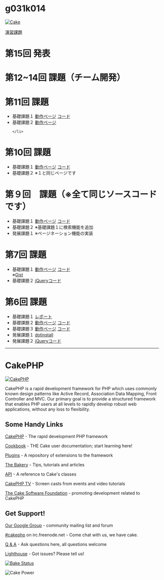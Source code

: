 
g031k014
=======

<!-- [![Cake](http://pic.prepics-cdn.com/airin167/26526357.jpeg)](http://www.nicovideo.jp/) -->

[![Cake](https://fbcdn-profile-a.akamaihd.net/hprofile-ak-ash2/c3.0.174.174/s160x160/1374850_1406804032886084_522700830_a.jpg)](http://www.nicovideo.jp/)


<a href="http://offsidenow.phpapps.jp/">演習課題</a>

第15回 発表
=======

第12~14回 課題（チーム開発）
=======



第11回 課題
=======
<ul>
	<li>
		基礎課題１
		<a href="http://49.212.46.130/~g031k014/Github/g031k014/cake/Boards/login">動作ページ</a>
		<a href="https://github.com/g031k014/g031k014/blob/master/cake/app/Controller/BoardsController.php">コード</a>
		<br>
	</li>
	<li>
		基礎課題２
		<a href="http://thoughtful-tiny-02.gopagoda.com/">動作ページ</a>
		
	</li>
	
</ul>

第10回 課題
=======
<ul>
	<li>
		基礎課題１
		<!-- <a href="http://49.212.46.130/~g031k014/Github/g031k014/cake/tw_logins/login">テストページ</a> -->
		<a href="http://49.212.46.130/~g031k014/Github/g031k014/cake/Boards/login">動作ページ</a>
		<a href="https://github.com/g031k014/g031k014/blob/master/cake/app/Controller/BoardsController.php">コード</a>
		<br>
	</li>
	<li>
		基礎課題２
		※１と同じページです
	</li>
	
</ul>

第９回　課題（※全て同じソースコードです）
======
<ul>
	<li>
		基礎課題１
		<a href="http://49.212.46.130/~g031k014/Github/g031k014/cake/Boards/login">動作ページ</a>
		<a href="https://github.com/g031k014/g031k014/blob/master/cake/app/Controller/BoardsController.php">コード</a>
		<br>
		<!-- <a href="http://49.212.46.130/~g031k014/cake/boards">予備</a> -->
	</li>
	<li>
		基礎課題２
		※基礎課題１に検索機能を追加
	</li>
	<li>
		発展課題１
		※ページネーション機能の実装
	</li>
</ul>

第7回 課題
=======
<ul>
	<li>
		基礎課題１
		<a href="http://49.212.46.130/~g031k014/cake/boards">動作ページ</a>
		<a href="https://github.com/g031k014/g031k014/blob/master/cake/app/Controller/BoardsController.php">コード</a>
		<br>
		※<a href="https://gist.github.com/g031k014/7653120">Gist</a>
	</li>
	<li>
		基礎課題２
		<a href="http://49.212.46.130/~g031k014/jquery7.html">jQueryコード</a>
	</li>
	
</ul>

第6回 課題
=======
<ul>
	<li>
		基礎課題１
		<a href="http://49.212.46.130/~g031k014/IS6-1.pdf">レポート</a>
	</li>
	<li>
		基礎課題２
		<a href="http://49.212.46.130/~g031k014/cake/Mashups">動作ページ</a>
		<a href="https://github.com/g031k014/g031k014/blob/master/cake/app/Controller/MashupsController.php">コード</a>
	</li>
	<li>
		基礎課題３
		<a href="http://49.212.46.130/~g031k014/cake/SignUps/input">動作ページ</a>
		<a href="https://github.com/g031k014/g031k014/blob/master/cake/app/Controller/SignUpsController.php">コード</a>
	</li>
	<li>
		発展課題１
		<a href="http://dotinstall.com/users/g031k014">dotinstall</a>
	</li>
	<li>
		発展課題２
		<a href="http://49.212.46.130/~g031k014/jquery6.html">jQueryコード</a>
	</li>
</ul>




---



CakePHP
=======

[![CakePHP](http://cakephp.org/img/cake-logo.png)](http://www.cakephp.org)

CakePHP is a rapid development framework for PHP which uses commonly known design patterns like Active Record, Association Data Mapping, Front Controller and MVC.
Our primary goal is to provide a structured framework that enables PHP users at all levels to rapidly develop robust web applications, without any loss to flexibility.

Some Handy Links
----------------

[CakePHP](http://www.cakephp.org) - The rapid development PHP framework

[Cookbook](http://book.cakephp.org) - THE Cake user documentation; start learning here!

[Plugins](http://plugins.cakephp.org/) - A repository of extensions to the framework

[The Bakery](http://bakery.cakephp.org) - Tips, tutorials and articles

[API](http://api.cakephp.org) - A reference to Cake's classes

[CakePHP TV](http://tv.cakephp.org) - Screen casts from events and video tutorials

[The Cake Software Foundation](http://cakefoundation.org/) - promoting development related to CakePHP

Get Support!
------------

[Our Google Group](https://groups.google.com/group/cake-php) - community mailing list and forum

[#cakephp](http://webchat.freenode.net/?channels=#cakephp) on irc.freenode.net - Come chat with us, we have cake.

[Q & A](http://ask.cakephp.org/) - Ask questions here, all questions welcome

[Lighthouse](https://cakephp.lighthouseapp.com/) - Got issues? Please tell us!

[![Bake Status](https://secure.travis-ci.org/cakephp/cakephp.png?branch=master)](http://travis-ci.org/cakephp/cakephp)

![Cake Power](https://raw.github.com/cakephp/cakephp/master/lib/Cake/Console/Templates/skel/webroot/img/cake.power.gif)
